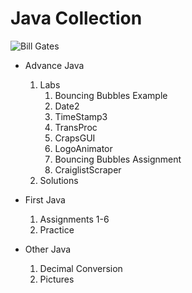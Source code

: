 # Java Collection

![Bill Gates](https://github.com/QuestCode/java-collection/blob/master/other-java/Pictures/great-programming-quotes.jpg "Keep Going!")


* Advance Java
    1. Labs
        1. Bouncing Bubbles Example
        2. Date2
        3. TimeStamp3
        4. TransProc
        5. CrapsGUI
        6. LogoAnimator
        7. Bouncing Bubbles Assignment
        8. CraiglistScraper
    2. Solutions

* First Java
    1. Assignments 1-6
    2. Practice

* Other Java
    1. Decimal Conversion
    2. Pictures